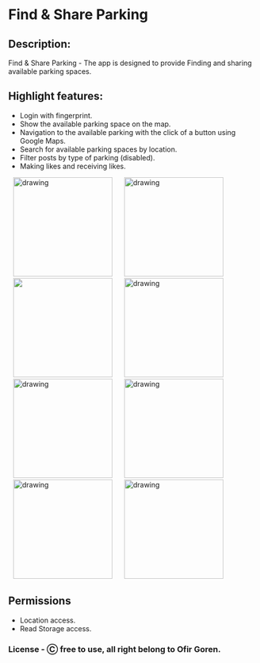 # Find & Share Parking

## Description:

Find & Share Parking - The app is designed to provide Finding and sharing available parking spaces.



## Highlight features:
* Login with fingerprint.
* Show the available parking space on the map.
* Navigation to the available parking with the click of a button using Google Maps.
* Search for available parking spaces by location.
* Filter posts by type of parking (disabled).
* Making likes and receiving likes.





<p float="left">
<img src="https://user-images.githubusercontent.com/68231208/126630563-4b3ad6a1-774e-4049-96ae-7273834983db.jpg" alt="drawing" width="200" hspace="10">
<img src="https://user-images.githubusercontent.com/68231208/126631915-67304dc6-54a1-4b6f-9451-c9aa4b4be406.jpg" alt="drawing" width="200" hspace="10">
<img src="https://user-images.githubusercontent.com/68231208/126631174-b0082bfb-618e-4e44-aa78-27ffd96f9f03.jpg" width="200" hspace="10">
<img src="https://user-images.githubusercontent.com/68231208/126632053-5f5706d7-1ba5-4810-877a-f506c8a8a3f3.jpg" alt="drawing" width="200" hspace="10">
<img src="https://user-images.githubusercontent.com/68231208/126632261-8bbc1aa0-5dca-47e1-b8af-7e6e2ba831db.jpg" alt="drawing" width="200" hspace="10">
<img src="https://user-images.githubusercontent.com/68231208/126632381-a32e962e-546c-40cd-a372-e43052a66da5.jpg" alt="drawing" width="200" hspace="10">
 <img src="https://user-images.githubusercontent.com/68231208/126632592-fb622d79-143e-45d6-b03c-96bb4ed2d570.jpg" alt="drawing" width="200" hspace="10">
<img src="https://user-images.githubusercontent.com/68231208/126632509-26d56dcb-d421-42c3-a192-dbc3209366d7.jpg" alt="drawing" width="200" hspace="10">


</p>

## Permissions 
* Location access.
* Read Storage access.

### License - Ⓒ free to use, all right belong to Ofir Goren.















